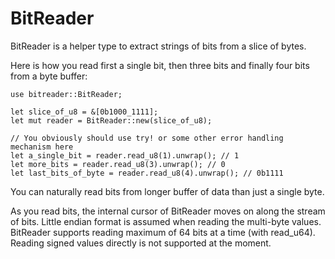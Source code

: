 # BitReader

BitReader is a helper type to extract strings of bits from a slice of bytes.

Here is how you read first a single bit, then three bits and finally four bits from a byte buffer:

    use bitreader::BitReader;

    let slice_of_u8 = &[0b1000_1111];
    let mut reader = BitReader::new(slice_of_u8);

    // You obviously should use try! or some other error handling mechanism here
    let a_single_bit = reader.read_u8(1).unwrap(); // 1
    let more_bits = reader.read_u8(3).unwrap(); // 0
    let last_bits_of_byte = reader.read_u8(4).unwrap(); // 0b1111

You can naturally read bits from longer buffer of data than just a single byte.

As you read bits, the internal cursor of BitReader moves on along the stream of bits. Little endian format is assumed when reading the multi-byte values. BitReader supports reading maximum of 64 bits at a time (with read_u64). Reading signed values directly is not supported at the moment.
